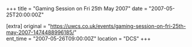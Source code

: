 +++
title = "Gaming Session on Fri 25th May 2007"
date = "2007-05-25T20:00:00Z"

[extra]
original = "https://uwcs.co.uk/events/gaming-session-on-fri-25th-may-2007-1474488996185/"    
ent_time = "2007-05-26T09:00:00Z"
location = "DCS"
+++



